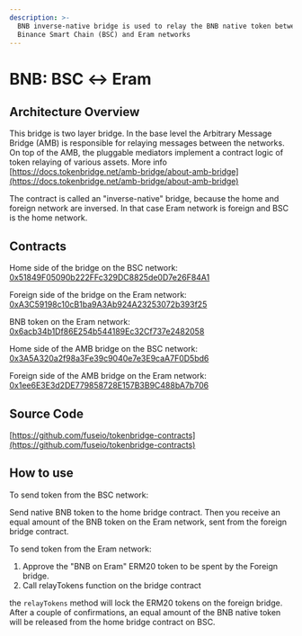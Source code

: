 ```yaml
---
description: >-
  BNB inverse-native bridge is used to relay the BNB native token between
  Binance Smart Chain (BSC) and Eram networks
---
```


# BNB: BSC ↔ Eram

## Architecture Overview <a id="architecture-overview"></a>

This bridge is two layer bridge. In the base level the Arbitrary Message Bridge \(AMB\) is responsible for relaying messages between the networks. On top of the AMB, the pluggable mediators implement a contract logic of token relaying of various assets. More info [https://docs.tokenbridge.net/amb-bridge/about-amb-bridge](https://docs.tokenbridge.net/amb-bridge/about-amb-bridge)​‌

The contract is called an "inverse-native" bridge, because the home and foreign network are inversed. In that case Eram network is foreign and BSC is the home network.‌

## Contracts <a id="contracts"></a>

Home side of the bridge on the BSC network: [0x51849F05090b222FFc329DC8825de0D7e26F84A1](https://bscscan.com/address/0x51849F05090b222FFc329DC8825de0D7e26F84A1)​‌

Foreign side of the bridge on the Eram network: [0xA3C59198c10cB1ba9A3Ab924A23253072b393f25](https://eramscan.com/address/0xA3C59198c10cB1ba9A3Ab924A23253072b393f25)​‌

BNB token on the Eram network: [0x6acb34b1Df86E254b544189Ec32Cf737e2482058](https://eramscan.com/address/0x6acb34b1Df86E254b544189Ec32Cf737e2482058/transactions)​‌

Home side of the AMB bridge on the BSC network: [0x3A5A320a2f98a3Fe39c9040e7e3E9caA7F0D5bd6](https://bscscan.com/address/0x3A5A320a2f98a3Fe39c9040e7e3E9caA7F0D5bd6)​‌

Foreign side of the AMB bridge on the Eram network: [0x1ee6E3E3d2DE779858728E157B3B9C488bA7b706](https://eramscan.com/address/0x1ee6E3E3d2DE779858728E157B3B9C488bA7b706)​‌

## Source Code <a id="source-code"></a>

‌​[https://github.com/fuseio/tokenbridge-contracts](https://github.com/fuseio/tokenbridge-contracts)​‌

## How to use <a id="how-to-use"></a>

To send token from the BSC network:‌

Send native BNB token to the home bridge contract. Then you receive an equal amount of the BNB token on the Eram network, sent from the foreign bridge contract.‌

To send token from the Eram network:‌

1. Approve the "BNB on Eram" ERM20 token to be spent by the Foreign bridge.
2. Call relayTokens function on the bridge contract

the `relayTokens` method will lock the ERM20 tokens on the foreign bridge. After a couple of confirmations, an equal amount of the BNB native token will be released from the home bridge contract on BSC.

#### ​ <a id="undefined"></a>

[  
](https://app.gitbook.com/@eram-1/s/eram-dev-docs/~/drafts/-MdkekktVnuRGEokLu71/bridges/bridges/eth-eram-erc20-bridge/@merged)

